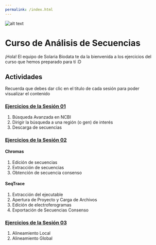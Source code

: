 ```yaml
---
permalink: /index.html
---
```

![alt text](https://solariabiodata.com.mx/images/solaria_banner.png "Soluciones de Siguiente Generación")
# Curso de Análisis de Secuencias

¡Hola! El equipo de Solaria Biodata te da la bienvenida a los ejercicios del curso que hemos preparado para tí :D
## Actividades
Recuerda que debes dar clic en el titulo de cada sesión para poder visualizar el contenido
### [Ejercicios de la Sesión 01](sesion01.md)
  1. Búsqueda Avanzada en NCBI
  2. Dirigir la búsqueda a una región (o gen) de interés
  3. Descarga de secuencias

### [Ejercicios de la Sesión 02](sesion02.md)
#### Chromas
  1. Edición de secuencias
  2. Extracción de secuencias
  3. Obtención de secuencia consenso

#### SeqTrace
  1. Extracción del ejecutable
  2. Apertura de Proyecto y Carga de Archivos
  3. Edición de electroferogramas
  4. Exportación de Secuencias Consenso

### [Ejercicios de la Sesión 03](sesion03.md)
  1. Alineamiento Local
  2. Alineamiento Global
